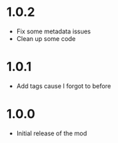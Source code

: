 # 1.0.2
- <cy>Fix some metadata issues</c>
- <cy>Clean up some code</c>
# 1.0.1
- <cg>Add tags cause I forgot to before</c>
# 1.0.0
- <cg>Initial release of the mod</c>
